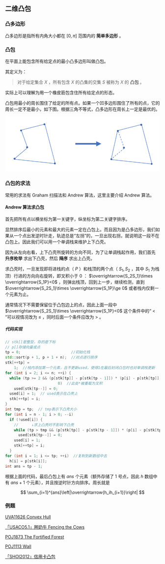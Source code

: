 ## 二维凸包

### 凸多边形

凸多边形是指所有内角大小都在 $[0,\pi]$ 范围内的 **简单多边形** 。

### 凸包

在平面上能包含所有给定点的最小凸多边形叫做凸包。

其定义为：

> 对于给定集合 $X$ ，所有包含 $X$ 的凸集的交集 $S$ 被称为 $X$ 的 **凸包** 。

实际上可以理解为用一个橡皮筋包含住所有给定点的形态。

凸包用最小的周长围住了给定的所有点。如果一个凹多边形围住了所有的点，它的周长一定不是最小，如下图。根据三角不等式，凸多边形在周长上一定是最优的。

![](./images/ch.png)

### 凸包的求法

常用的求法有 Graham 扫描法和 Andrew 算法，这里主要介绍 Andrew 算法。

#### Andrew 算法求凸包

首先把所有点以横坐标为第一关键字，纵坐标为第二关键字排序。

显然排序后最小的元素和最大的元素一定在凸包上。而且因为是凸多边形，我们如果从一个点出发逆时针走，轨迹总是“左拐”的，一旦出现右拐，就说明这一段不在凸包上。因此我们可以用一个单调栈来维护上下凸壳。

因为从左向右看，上下凸壳所旋转的方向不同，为了让单调栈起作用，我们首先 **升序枚举** 求出下凸壳，然后 **降序** 求出上凸壳。

求凸壳时，一旦发现即将进栈的点（ $P$ ）和栈顶的两个点（ $S_1,S_2$ ，其中 $S_1$ 为栈顶）行进的方向向右旋转，即叉积小于 $0$ ： $\overrightarrow{S_2S_1}\times \overrightarrow{S_1P}<0$ ，则弹出栈顶，回到上一步，继续检测，直到 $\overrightarrow{S_2S_1}\times \overrightarrow{S_1P}\ge 0$ 或者栈内仅剩一个元素为止。

通常情况下不需要保留位于凸包边上的点，因此上面一段中 $\overrightarrow{S_2S_1}\times \overrightarrow{S_1P}<0$ 这个条件中的“ $<$ ”可以视情况改为 $\le$ ，同时后面一个条件应改为 $>$ 。

##### 代码实现

```cpp
// stk[]是整型，存的是下标
// p[]存储向量或点
tp = 0;                       //初始化栈
std::sort(p + 1, p + 1 + n);  //对点进行排序
stk[++tp] =
    1;  //栈内添加第一个元素，且不更新used，使得1在最后封闭凸包时也对单调栈更新
for (int i = 2; i <= n; ++i) {
  while (tp >= 2 && (p[stk[tp]] - p[stk[tp - 1]]) * (p[i] - p[stk[tp]]) <=
                        0)  //此处*被重载为叉积
    used[stk[tp--]] = 0;
  used[i] = 1;  // used表示在凸壳上
  stk[++tp] = i;
}
int tmp = tp;  // tmp表示下凸壳大小
for (int i = n - 1; i > 0; --i)
  if (!used[i]) {
    //      ↓求上凸壳时不影响下凸壳
    while (tp > tmp && (p[stk[tp]] - p[stk[tp - 1]]) * (p[i] - p[stk[tp]]) <= 0)
      used[stk[tp--]] = 0;
    used[i] = 1;
    stk[++tp] = i;
  }
for (int i = 1; i <= tp; ++i)  //复制到新数组中去
  h[i] = p[stk[i]];
int ans = tp - 1;
```

根据上面的代码，最后凸包上有 $ans$ 个元素（额外存储了 $1$ 号点，因此 $h$ 数组中有 $ans+1$ 个元素），并且按逆时针方向排序。周长就是

$$
\sum_{i=1}^{ans}\left|\overrightarrow{h_ih_{i+1}}\right|
$$

### 例题

 [UVA11626 Convex Hull](https://uva.onlinejudge.org/index.php?option=com_onlinejudge&Itemid=8&category=78&page=show_problem&problem=2673) 

 [「USACO5.1」圈奶牛 Fencing the Cows](https://www.luogu.org/problemnew/show/P2742) 

 [POJ1873 The Fortified Forest](http://poj.org/problem?id=1873) 

 [POJ1113 Wall](http://poj.org/problem?id=1113) 

 [「SHOI2012」信用卡凸包](https://www.luogu.org/problemnew/show/P3829) 

